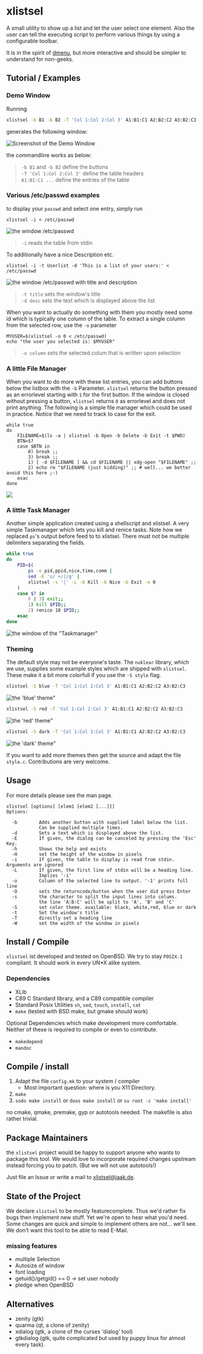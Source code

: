 # xlistsel

A small utility to show up a list and let the user select one element.
Also the user can tell the executing script to perform various things by using
a configurable toolbar.

It is in the spirit of [dmenu](http://suckless.org/dmenu), but more interactive and should be simpler
to understand for non-geeks.

## Tutorial / Examples

### Demo Window

Running
```sh
xlistsel -b B1 -b B2 -T 'Col 1:Col 2:Col 3' A1:B1:C1 A2:B2:C2 A3:B2:C3
```

generates the following window:

![Screenshot of the Demo Window](doc/screenshot/main.png)

the commandline works as below:

>`-b B1` and `-b B2` define the buttons  
>`-T 'Col 1:Col 2:Col 3'` define the table headers  
>`A1:B1:C1 ...` define the entries of the table  

### Various /etc/passwd examples

to display your `passwd` and select one entry, simply run 

```
xlistsel -i < /etc/passwd
```

![the window /etc/passwd](doc/screenshot/passwd1.png)

>`-i` reads the table from stdin

To additionally have a nice Description etc. 

```
xlistsel -i -t Userlist -d 'This is a list of your users:' < /etc/passwd
```

![the window /etc/passwd with title and description](doc/screenshot/passwd2.png)

>`-t title` sets the window's title  
>`-d desc` sets the text which is displayed above the list

When you want to actually do something with them you mostly
need some id which is typically one column of the table.
To extract a single column from the selected row, use the `-o` parameter

```
MYUSER=$(xlistsel -o 0 < /etc/passwd)
echo "the user you selected is: $MYUSER"
```

> `-o column` sets the selected colum that is written upon selection

### A little File Manager

When you want to do more with these list entries, you can add buttons
below the listbox with the `-b` Parameter. `xlistsel` returns the
button pressed as an errorlevel starting with `1` for the first button.
If the window is closed without pressing a button, `xlistsel` returns `0`
as errorlevel and does not print anything.
The following is a simple file manager which could be used in practice.
Notice that we need to track to case for the exit.

```
while true
do
	FILENAME=$(ls -a | xlistsel -b Open -b Delete -b Exit -t $PWD)
	BTN=$?
	case $BTN in
		0) break ;;
		3) break ;;
		1) [ -d $FILENAME ] && cd $FILENAME || xdg-open "$FILENAME" ;;
		2) echo rm "$FILENAME (just kidding)" ;; # well... we better avoid this here ;-)
	esac
done
```

![](doc/screenshot/filemanager.png)

### A little Task Manager

Another simple application created using a shellscript and xlistsel.
A very simple Taskmanager which lets you kill and renice tasks.
Note how we replaced `ps`'s output before feed to to xlistsel.
There must not be multiple delimiters separating the fields.

```sh
while true
do
	PID=$(
		ps -o pid,ppid,nice,time,comm | 
		sed -E 's/ +/|/g' | 
		xlistsel -s '|' -L -b Kill -b Nice -b Exit -o 0
	)
	case $? in
		0 | 3) exit;;
		1) kill $PID;;
		2) renice 10 $PID;;
	esac
done
```

![the window of the "Taskmanager"](doc/screenshot/taskmanager.png)

### Theming

The default style may not be everyone's taste. The `nuklear` library,
which we use, supplies some example styles which are shipped with `xlistsel`.
These make it a bit more colorfull if you use the `-S style` flag.

```sh
xlistsel -S blue -T 'Col 1:Col 2:Col 3' A1:B1:C1 A2:B2:C2 A3:B2:C3 
```

![the 'blue' theme"](doc/screenshot/theme-blue.png)

```sh
xlistsel -S red -T 'Col 1:Col 2:Col 3' A1:B1:C1 A2:B2:C2 A3:B2:C3 
```

![the 'red' theme"](doc/screenshot/theme-red.png)

```sh
xlistsel -S dark -T 'Col 1:Col 2:Col 3' A1:B1:C1 A2:B2:C2 A3:B2:C3 
```

![the 'dark' theme"](doc/screenshot/theme-dark.png)

If you want to add more themes then get the source and adapt the file `style.c`.
Contributions are very welcome.

## Usage

For more details please see the man page.

```
xlistsel [options] [elem1 [elem2 [...]]]
Options:

  -b        Adds another button with supplied label below the list. 
            Can be supplied multiple times.
  -d        Sets a text which is displayed above the list.
  -E        If given, the dialog can be canceled by pressing the 'Esc' Key.
  -h        Shows the help and exists
  -H        set the height of the window in pixels
  -i        If given, the table to display is read from stdin. Arguments are ignored
  -L        If given, the first line of stdin will be a heading line.
            Implies '-i'
  -o        Column of the selected line to output. '-1' prints full line
  -O        sets the returncode/button when the user did press Enter
  -s        the character to split the input lines into colums.
            the line 'A:B:C' will be split to 'A', 'B' and 'C'
  -S        set color theme. available: black, white,red, blue or dark
  -t        Set the window's title
  -T        directly set a heading line
  -W        set the width of the window in pixels
```	

## Install / Compile

`xlistsel` ist developed and tested on OpenBSD. We try to stay `POSIX.1` 
compliant. It should work in every UN*X alike system. 

### Dependencies

- XLib
- C89 C Standard library, and a C89 compatible compiler
- Standard Posix Utilities `sh`, `sed`, `touch`, `install`, `cat`
- `make` (tested with BSD make, but gmake should work)

Optional Dependencies which make development more comfortable.
Neither of these is required to compile or even to contribute.

- `makedepend`
- `mandoc`

## Compile / install

1. Adapt the file `config.mk` to your system / compiler
	- Most important question: where is you X11 Directory.
2. `make`
3. `sodo make install` or `doas make install` or `su root -c 'make install'`

no cmake, qmake, premake, gyp or autotools needed.
The makefile is also rather trivial.

## Package Maintainers

the `xlistsel` project would be happy to support anyone who wants to
package this tool. We would love to incorporate required changes upstream
instead forcing you to patch. (But we will not use autotools!)

Just file an Issue or write a mail to xlistsel@jaak.de.

## State of the Project

We declare `xlistsel` to be mostly featurecomplete. Thus we'd rather fix bugs
then implement new stuff. Yet we're open to hear what you'd need.
Some changes are quick and simple to implement others are not... we'll see.
We don't want this tool to be able to read E-Mail.

### missing features

- multiple Selection
- Autosize of window
- font loading
- getuid()/getgid() == 0 -> set user nobody
- pledge when OpenBSD


## Alternatives

- zenity (gtk)
- quarma (qt, a clone of zenity)
- xdialog (gtk, a clone of the curses 'dialog' tool)
- gtkdialog (gtk, quite complicated but used by puppy linux for almost every task).
